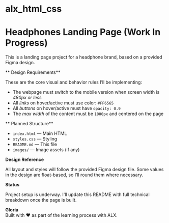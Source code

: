# alx_html_css
# Headphones Landing Page (Work In Progress)

This is a landing page project for a headphone brand, based on a provided Figma design.



** Design Requirements** 

These are the core visual and behavior rules I’ll be implementing:

- The webpage must switch to the mobile version when screen width is *480px or less*
- All *links* on hover/active must use color: `#FF6565`
- All *buttons* on hover/active must have `opacity: 0.9`
- The *max width* of the content must be `1000px` and centered on the page

** Planned Structure**

- `index.html` — Main HTML
- `styles.css` — Styling
- `README.md` — This file
- `images/` — Image assets (if any)

**Design Reference**

All layout and styles will follow the provided Figma design file. Some values in the design are float-based, so I’ll round them where necessary.

**Status**

Project setup is underway. I'll update this README with full technical breakdown once the page is built.



**Gloria**  
Built with ❤️ as part of the learning process with ALX.
